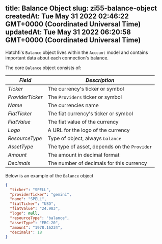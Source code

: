
title: Balance Object
slug: zi55-balance-object
createdAt: Tue May 31 2022 02:46:22 GMT+0000 (Coordinated Universal Time)
updatedAt: Tue May 31 2022 06:20:58 GMT+0000 (Coordinated Universal Time)
---

Hatchfi's `Balance` object lives within the `Account` model and contains important data about each connection's balance.

The core `Balance` object consists of:

| *Field*          | *Description*                                |
| ---------------- | -------------------------------------------- |
| *Ticker*         | The currency's ticker or symbol              |
| *ProviderTicker* | The `Providers` ticker or symbol             |
| *Name*           | The currencies name                          |
| *FiatTicker*     | The fiat currency's ticker or symbol         |
| *FiatValue*      | The fiat value of the currency               |
| *Logo*           | A URL for the logo of the currency           |
| *ResourceType*   | Type of object, always `balance`             |
| *AssetType*      | The type of asset, depends on the `Provider` |
| *Amount*         | The amount in decimal format                 |
| *Decimals*       | The number of decimals for this currency     |

Below is an example of the `Balance` object

```json
{
  "ticker": "SPELL",
  "providerTicker": "gemini",
  "name": "SPELL",
  "fiatTicker": "USD",
  "fiatValue": "24.983",
  "logo": null,
  "resourceType": "balance",
  "assetType": "ERC-20",
  "amount": "1978.16234",
  "decimals": 18
}
```

###

